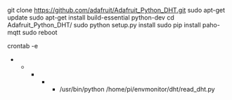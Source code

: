 


git clone https://github.com/adafruit/Adafruit_Python_DHT.git
sudo apt-get update
sudo apt-get install build-essential python-dev
cd Adafruit_Python_DHT/
sudo python setup.py install
sudo pip install paho-mqtt
sudo reboot


crontab -e

* * * * *   /usr/bin/python /home/pi/envmonitor/dht/read_dht.py